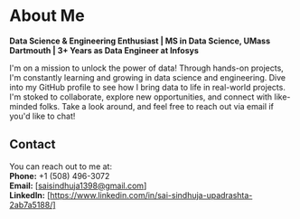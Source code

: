 # About Me

**Data Science & Engineering Enthusiast | MS in Data Science, UMass Dartmouth | 3+ Years as Data Engineer at Infosys**

I'm on a mission to unlock the power of data! Through hands-on projects, I'm constantly learning and growing in data science and engineering. Dive into my GitHub profile to see how I bring data to life in real-world projects. I'm stoked to collaborate, explore new opportunities, and connect with like-minded folks. Take a look around, and feel free to reach out via email if you'd like to chat!

## Contact

You can reach out to me at:  
**Phone:** +1 (508) 496-3072  
**Email:** [saisindhuja1398@gmail.com] \
**LinkedIn:** [https://www.linkedin.com/in/sai-sindhuja-upadrashta-2ab7a5188/]

